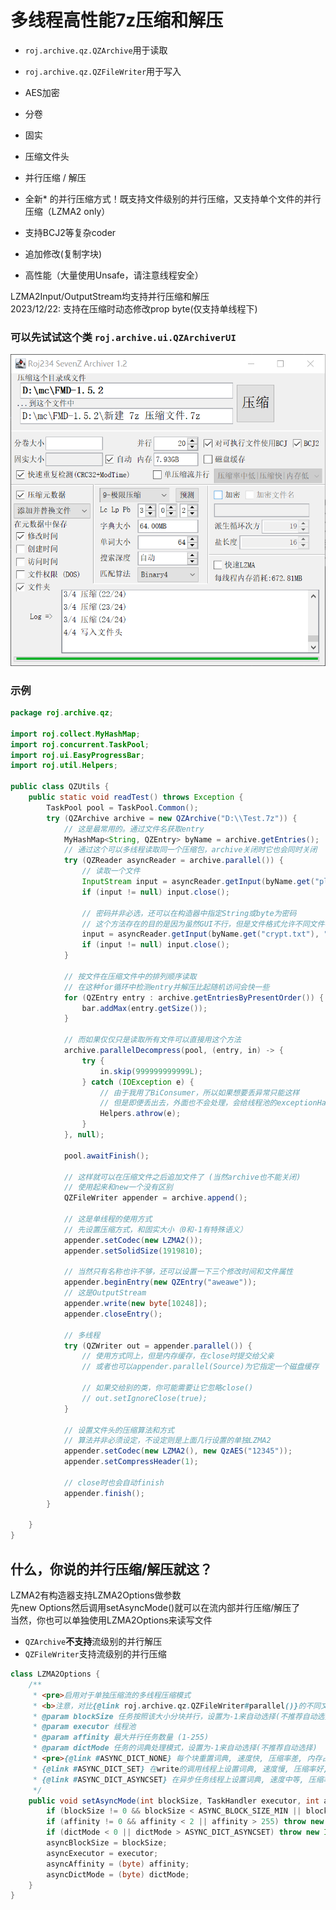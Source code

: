 # 多线程高性能7z压缩和解压
* `roj.archive.qz.QZArchive`用于读取
* `roj.archive.qz.QZFileWriter`用于写入


* AES加密
* 分卷
* 固实
* 压缩文件头
* 并行压缩 / 解压
* 全新* 的并行压缩方式！既支持文件级别的并行压缩，又支持单个文件的并行压缩（LZMA2 only）
* 支持BCJ2等复杂coder
* 追加修改(复制字块)
* 高性能（大量使用Unsafe，请注意线程安全）

LZMA2Input/OutputStream均支持并行压缩和解压  
2023/12/22: 支持在压缩时动态修改prop byte(仅支持单线程下)

### 可以先试试这个类 `roj.archive.ui.QZArchiverUI`
![roj.archive.ui.QZArchiverUI](images/archiver.png)

### 示例

```java
package roj.archive.qz;

import roj.collect.MyHashMap;
import roj.concurrent.TaskPool;
import roj.ui.EasyProgressBar;
import roj.util.Helpers;

public class QZUtils {
	public static void readTest() throws Exception {
		TaskPool pool = TaskPool.Common();
		try (QZArchive archive = new QZArchive("D:\\Test.7z")) {
			// 这是最常用的。通过文件名获取entry
			MyHashMap<String, QZEntry> byName = archive.getEntries();
			// 通过这个可以多线程读取同一个压缩包，archive关闭时它也会同时关闭
			try (QZReader asyncReader = archive.parallel()) {
				// 读取一个文件
				InputStream input = asyncReader.getInput(byName.get("plain.txt"));
				if (input != null) input.close();

				// 密码并非必选，还可以在构造器中指定String或byte为密码
				// 这个方法存在的目的是因为虽然GUI不行，但是文件格式允许不同文件不同密码
				input = asyncReader.getInput(byName.get("crypt.txt"), "12345".getBytes(StandardCharsets.UTF_16LE));
				if (input != null) input.close();
			}

			// 按文件在压缩文件中的排列顺序读取
			// 在这种for循环中检测entry并解压比起随机访问会快一些
			for (QZEntry entry : archive.getEntriesByPresentOrder()) {
				bar.addMax(entry.getSize());
			}

			// 而如果仅仅只是读取所有文件可以直接用这个方法
			archive.parallelDecompress(pool, (entry, in) -> {
				try {
					in.skip(999999999999L);
				} catch (IOException e) {
					// 由于我用了BiConsumer，所以如果想要丢异常只能这样
					// 但是即便丢出去，外面也不会处理，会给线程池的exceptionHandler处理
					Helpers.athrow(e);
				}
			}, null);

			pool.awaitFinish();

			// 这样就可以在压缩文件之后追加文件了 (当然archive也不能关闭)
			// 使用起来和new一个没有区别
			QZFileWriter appender = archive.append();

			// 这是单线程的使用方式
			// 先设置压缩方式，和固实大小（0和-1有特殊语义）
			appender.setCodec(new LZMA2());
			appender.setSolidSize(1919810);

			// 当然只有名称也许不够，还可以设置一下三个修改时间和文件属性
			appender.beginEntry(new QZEntry("aweawe"));
			// 这是OutputStream
			appender.write(new byte[10248]);
			appender.closeEntry();

			// 多线程
			try (QZWriter out = appender.parallel()) {
				// 使用方式同上，但是内存缓存，在close时提交给父亲
				// 或者也可以appender.parallel(Source)为它指定一个磁盘缓存

				// 如果交给别的类，你可能需要让它忽略close()
				// out.setIgnoreClose(true);
			}

			// 设置文件头的压缩算法和方式
			// 算法并非必须设定，不设定则是上面几行设置的单独LZMA2
			appender.setCodec(new LZMA2(), new QzAES("12345"));
			appender.setCompressHeader(1);
			
			// close时也会自动finish
			appender.finish();
		}

	}
}

```

## 什么，你说的并行压缩/解压就这？
LZMA2有构造器支持LZMA2Options做参数  
先new Options然后调用setAsyncMode()就可以在流内部并行压缩/解压了  
当然，你也可以单独使用LZMA2Options来读写文件

* `QZArchive`**不支持**流级别的并行解压
* `QZFileWriter`支持流级别的并行压缩
```java
class LZMA2Options {
	/**
	 * <pre>启用对于单独压缩流的多线程压缩模式
	 * <b>注意，对比{@link roj.archive.qz.QZFileWriter#parallel()}的不同文件并行模式,单压缩流并行会损失千分之一左右压缩率</b>
	 * @param blockSize 任务按照该大小分块并行，设置为-1来自动选择(不推荐自动选择)
	 * @param executor 线程池
	 * @param affinity 最大并行任务数量 (1-255)
	 * @param dictMode 任务的词典处理模式，设置为-1来自动选择(不推荐自动选择)
	 * <pre>{@link #ASYNC_DICT_NONE} 每个块重置词典, 速度快, 压缩率差, 内存占用小 (7-zip的默认模式) (支持并行解压)
	 * {@link #ASYNC_DICT_SET} 在write的调用线程上设置词典, 速度慢, 压缩率好, 内存占用中等
	 * {@link #ASYNC_DICT_ASYNCSET} 在异步任务线程上设置词典, 速度中等, 压缩率好, 内存大
	 */
	public void setAsyncMode(int blockSize, TaskHandler executor, int affinity, int dictMode) {
		if (blockSize != 0 && blockSize < ASYNC_BLOCK_SIZE_MIN || blockSize > ASYNC_BLOCK_SIZE_MAX) throw new IllegalArgumentException("无效的分块大小 "+blockSize);
		if (affinity != 0 && affinity < 2 || affinity > 255) throw new IllegalArgumentException("无效的并行任务数量 "+affinity);
		if (dictMode < 0 || dictMode > ASYNC_DICT_ASYNCSET) throw new IllegalArgumentException("无效的词典处理模式 "+dictMode);
		asyncBlockSize = blockSize;
		asyncExecutor = executor;
		asyncAffinity = (byte) affinity;
		asyncDictMode = (byte) dictMode;
	}
}
```